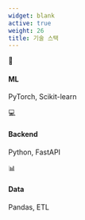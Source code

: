 ```yaml
---
widget: blank
active: true
weight: 26
title: 기술 스택
---
```


<div class="viewB-wrap">
  <div class="viewB">
    <div class="ic">🧠</div>
    <h4>ML</h4>
    <p>PyTorch, Scikit-learn</p>
  </div>
  <div class="viewB">
    <div class="ic">💻</div>
    <h4>Backend</h4>
    <p>Python, FastAPI</p>
  </div>
  <div class="viewB">
    <div class="ic">📊</div>
    <h4>Data</h4>
    <p>Pandas, ETL</p>
  </div>
</div>
